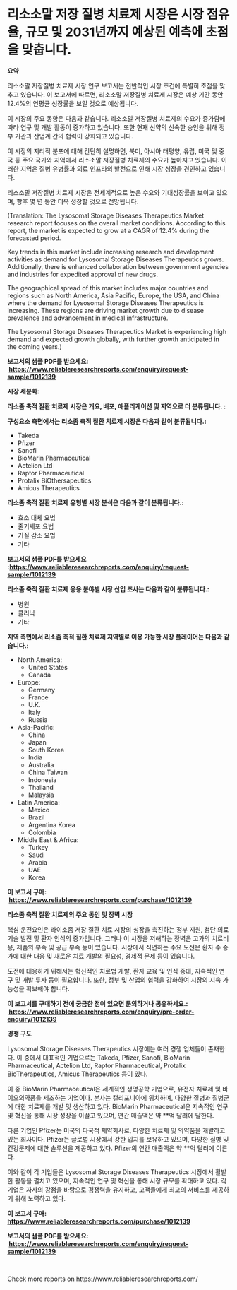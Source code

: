<p><h1>리소소말 저장 질병 치료제 시장은 시장 점유율, 규모 및 2031년까지 예상된 예측에 초점을 맞춥니다.</h1></p><p><strong>요약</strong></p>
<p><p>리소소말 저장질병 치료제 시장 연구 보고서는 전반적인 시장 조건에 특별히 초점을 맞추고 있습니다. 이 보고서에 따르면, 리소소말 저장질병 치료제 시장은 예상 기간 동안 12.4%의 연평균 성장률을 보일 것으로 예상됩니다.</p><p>이 시장의 주요 동향은 다음과 같습니다. 리소소말 저장질병 치료제의 수요가 증가함에 따라 연구 및 개발 활동이 증가하고 있습니다. 또한 현재 신약의 신속한 승인을 위해 정부 기관과 산업계 간의 협력이 강화되고 있습니다.</p><p>이 시장의 지리적 분포에 대해 간단히 설명하면, 북미, 아시아 태평양, 유럽, 미국 및 중국 등 주요 국가와 지역에서 리소소말 저장질병 치료제의 수요가 높아지고 있습니다. 이러한 지역은 질병 유병률과 의료 인프라의 발전으로 인해 시장 성장을 견인하고 있습니다.</p><p>리소소말 저장질병 치료제 시장은 전세계적으로 높은 수요와 기대성장률을 보이고 있으며, 향후 몇 년 동안 더욱 성장할 것으로 전망됩니다.</p><p>(Translation: The Lysosomal Storage Diseases Therapeutics Market research report focuses on the overall market conditions. According to this report, the market is expected to grow at a CAGR of 12.4% during the forecasted period.</p><p>Key trends in this market include increasing research and development activities as demand for Lysosomal Storage Diseases Therapeutics grows. Additionally, there is enhanced collaboration between government agencies and industries for expedited approval of new drugs.</p><p>The geographical spread of this market includes major countries and regions such as North America, Asia Pacific, Europe, the USA, and China where the demand for Lysosomal Storage Diseases Therapeutics is increasing. These regions are driving market growth due to disease prevalence and advancement in medical infrastructure.</p><p>The Lysosomal Storage Diseases Therapeutics Market is experiencing high demand and expected growth globally, with further growth anticipated in the coming years.)</p></p>
<p><strong>보고서의 샘플 PDF를 받으세요: &nbsp;<a href="https://www.reliableresearchreports.com/enquiry/request-sample/1012139">https://www.reliableresearchreports.com/enquiry/request-sample/1012139</a></strong></p>
<p><strong>시장 세분화:</strong></p>
<p><strong> 리소좀 축적 질환 치료제 시장은 개요, 배포, 애플리케이션 및 지역으로 더 분류됩니다. :</strong></p>
<p><strong>구성요소 측면에서는 리소좀 축적 질환 치료제 시장은 다음과 같이 분류됩니다.:</strong></p>
<p><ul><li>Takeda</li><li>Pfizer</li><li>Sanofi</li><li>BioMarin Pharmaceutical</li><li>Actelion Ltd</li><li>Raptor Pharmaceutical</li><li>Protalix BiOthersapeutics</li><li>Amicus Therapeutics</li></ul></p>
<p><strong> 리소좀 축적 질환 치료제 유형별 시장 분석은 다음과 같이 분류됩니다.:</strong></p>
<p><ul><li>효소 대체 요법</li><li>줄기세포 요법</li><li>기질 감소 요법</li><li>기타</li></ul></p>
<p><strong>보고서의 샘플 PDF를 받으세요 :<a href="https://www.reliableresearchreports.com/enquiry/request-sample/1012139">https://www.reliableresearchreports.com/enquiry/request-sample/1012139</a></strong></p>
<p><strong> 리소좀 축적 질환 치료제 응용 분야별 시장 산업 조사는 다음과 같이 분류됩니다.:</strong></p>
<p><ul><li>병원</li><li>클리닉</li><li>기타</li></ul></p>
<p><strong>지역 측면에서 리소좀 축적 질환 치료제 지역별로 이용 가능한 시장 플레이어는 다음과 같습니다.:</strong></p>
<p><ul>
    <li>
        North America:
        <ul>
            <li>United States</li>
            <li>Canada</li>
        </ul>
    </li>
    <li>
        Europe:
        <ul>
            <li>Germany</li>
            <li>France</li>
            <li>U.K.</li>
            <li>Italy</li>
            <li>Russia</li>
        </ul>
    </li>
    <li>
        Asia-Pacific:
        <ul>
            <li>China</li>
            <li>Japan</li>
            <li>South Korea</li>
            <li>India</li>
            <li>Australia</li>
            <li>China Taiwan</li>
            <li>Indonesia</li>
            <li>Thailand</li>
            <li>Malaysia</li>
        </ul>
    </li>
    <li>
        Latin America:
        <ul>
            <li>Mexico</li>
            <li>Brazil</li>
            <li>Argentina Korea</li>
            <li>Colombia</li>
        </ul>
    </li>
    <li>
        Middle East & Africa:
        <ul>
            <li>Turkey</li>
            <li>Saudi</li>
            <li>Arabia</li>
            <li>UAE</li>
            <li>Korea</li>
        </ul>
    </li>
    </ul></p>
<p><strong>이 보고서 구매: &nbsp;<a href="https://www.reliableresearchreports.com/purchase/1012139">https://www.reliableresearchreports.com/purchase/1012139</a></strong></p>
<p><strong>리소좀 축적 질환 치료제의 주요 동인 및 장벽 시장</strong></p>
<p><p>핵심 운전요인은 라이소좀 저장 질환 치료 시장의 성장을 촉진하는 정부 지원, 첨단 의료 기술 발전 및 환자 인식의 증가입니다. 그러나 이 시장을 저해하는 장벽은 고가의 치료비용, 제품의 부족 및 공급 부족 등이 있습니다. 시장에서 직면하는 주요 도전은 환자 수 증가에 대한 대응 및 새로운 치료 개발의 필요성, 경제적 문제 등이 있습니다.</p><p>도전에 대응하기 위해서는 혁신적인 치료법 개발, 환자 교육 및 인식 증대, 지속적인 연구 및 개발 투자 등이 필요합니다. 또한, 정부 및 산업의 협력을 강화하여 시장의 지속 가능성을 확보해야 합니다.</p></p>
<p><strong>이 보고서를 구매하기 전에 궁금한 점이 있으면 문의하거나 공유하세요.: &nbsp;<a href="https://www.reliableresearchreports.com/enquiry/pre-order-enquiry/1012139">https://www.reliableresearchreports.com/enquiry/pre-order-enquiry/1012139</a></strong></p>
<p><strong>경쟁 구도</strong></p>
<p><p>Lysosomal Storage Diseases Therapeutics 시장에는 여러 경쟁 업체들이 존재한다. 이 중에서 대표적인 기업으로는 Takeda, Pfizer, Sanofi, BioMarin Pharmaceutical, Actelion Ltd, Raptor Pharmaceutical, Protalix BioTherapeutics, Amicus Therapeutics 등이 있다. </p><p>이 중 BioMarin Pharmaceutical은 세계적인 생명공학 기업으로, 유전자 치료제 및 바이오의약품을 제조하는 기업이다. 본사는 캘리포니아에 위치하며, 다양한 질병과 질병군에 대한 치료제를 개발 및 생산하고 있다. BioMarin Pharmaceutical은 지속적인 연구 및 혁신을 통해 시장 성장을 이끌고 있으며, 연간 매출액은 약 **억 달러에 달한다. </p><p>다른 기업인 Pfizer는 미국의 다국적 제약회사로, 다양한 치료제 및 의약품을 개발하고 있는 회사이다. Pfizer는 글로벌 시장에서 강한 입지를 보유하고 있으며, 다양한 질병 및 건강문제에 대한 솔루션을 제공하고 있다. Pfizer의 연간 매출액은 약 **억 달러에 이른다.</p><p>이와 같이 각 기업들은 Lysosomal Storage Diseases Therapeutics 시장에서 활발한 활동을 펼치고 있으며, 지속적인 연구 및 혁신을 통해 시장 규모를 확대하고 있다. 각 기업은 자사의 강점을 바탕으로 경쟁력을 유지하고, 고객들에게 최고의 서비스를 제공하기 위해 노력하고 있다.</p></p>
<p><strong>이 보고서 구매: &nbsp; <a href="https://www.reliableresearchreports.com/purchase/1012139">https://www.reliableresearchreports.com/purchase/1012139</a></strong></p>
<p><strong>보고서의 샘플 PDF를 받으세요: &nbsp;<a href="https://www.reliableresearchreports.com/enquiry/request-sample/1012139">https://www.reliableresearchreports.com/enquiry/request-sample/1012139</a></strong><strong></strong></p>
<p>&nbsp;</p>
<p>Check more reports on https://www.reliableresearchreports.com/</p>